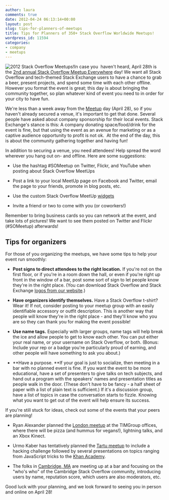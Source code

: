 ```yaml
---
author: laura
comments: true
date: 2012-04-24 06:13:14+00:00
layout: post
slug: tips-for-planners-of-meetups
title: Tips for Planners of 350+ Stack Overflow Worldwide Meetups!
wordpress_id: 11594
categories:
- company
- meetups
---
```


![2012 Stack Overflow Meetups!](http://blog.stackoverflow.com/wp-content/uploads/meetup-2012.png)In case you  haven't heard, April 28th is the [2nd annual Stack Overflow Meetup Everywhere](http://blog.stackoverflow.com/2012/03/stack-overflow-meetup-everywhere-april-28-2012/) day! We want all Stack Overflow and tech-themed Stack Exchange users to have a chance to grab a beer, present projects, and spend some time with each other offline. However you format the event is great; this day is about bringing the community together, so plan whatever kind of event you need to in order for your city to have fun.

We're less than a week away from the [Meetup](http://www.meetup.com/stackoverflow/) day (April 28), so if you haven't already secured a venue, it's important to get that done. Several people have asked about company sponsorship for their local events. Stack Exchange's stance is this: A company donating space/food/drink for the event is fine, but that using the event as an avenue for marketing or as a captive audience opportunity to profit is not ok.  At the end of the day, this is about the community gathering together and having fun!

In addition to securing a venue, you need attendees! Help spread the word wherever you hang out on- and offline. Here are some suggestions:



	
  * Use the hashtag #SOMeetup on Twitter, Flickr, and YouTube when posting about Stack Overflow MeetUps

	
  * Post a link to your local MeetUp page on Facebook and Twitter, email the page to your friends, promote in blog posts, etc.

	
  * Use the custom Stack Overflow MeetUp [widgets](http://www.meetup.com/stackoverflow/widgets)

	
  * Invite a friend or two to come with you (or coworkers!)


Remember to bring business cards so you can network at the event, and take lots of pictures! We want to see them posted on Twitter and Flickr (#SOMeetup) afterwards!


## Tips for organizers


For those of you organizing the meetups, we have some tips to help your event run smoothly:



	
  * **Post signs to direct attendees to the right location.** If you're not on the first floor, or if you're in a room down the hall, or even if you're right up front in the window of a bar, post some sort of sign to let people know they're in the right place. (You can download Stack Overflow and Stack Exchange [logos from our website](http://stackexchange.com/about/logos).)

	
  * **Have organizers identify themselves.** Have a Stack Overflow t-shirt? Wear it! If not, consider posting to your meetup group with an easily identifiable accessory or outfit description. This is another way that people will know they're in the right place - and they'll know who you are so they can thank you for making the event possible!

	
  * **Use name tags.** Especially with larger groups, name tags will help break the ice and allow people to get to know each other. You can put either your real name, or your username on Stack Overflow, or both. (Bonus: Include your rep or a badge you're particularly proud of earning, and other people will have something to ask you about.)

	
  * **Have a purpose. **If your goal is just to socialize, then meeting in a bar with no planned event is fine. If you want the event to be more educational, have a set of presenters to give talks on tech subjects, and hand out a program with the speakers' names and presentation titles as people walk in the door. (These don't have to be fancy - a half sheet of paper with a list of plain text is sufficient.) If it's a discussion group, have a list of topics in case the conversation starts to fizzle. Knowing what you want to get out of the event will help ensure its success.


If you're still stuck for ideas, check out some of the events that your peers are planning!

	
  * Ryan Alexander planned the [London meetup](http://www.meetup.com/stackoverflow/London-GB/642402/) at the TIMGroup offices, where there will be pizza (and hummus for vegans!), lightning talks, and an Xbox Kinect.

	
  * Urmo Kaber has tentatively planned the [Tartu meetup](http://www.meetup.com/stackoverflow/Tartu-EE/657302/) to include a hacking challenge followed by several presentations on topics ranging from JavaScript tricks to the [Khan Academy](http://www.khanacademy.org/).

	
  * The folks in [Cambridge, MA](http://www.meetup.com/stackoverflow/Cambridge-MA/653292/) are meeting up at a bar and focusing on the "who's who" of the Cambridge Stack Overflow community, introducing users by name, reputation score, which users are also moderators, etc.


Good luck with your planning, and we look forward to seeing you in person and online on April 28!
